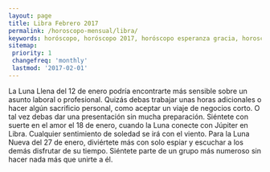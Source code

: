 ```yaml
---
layout: page
title: Libra Febrero 2017 
permalink: /horoscopo-mensual/libra/
keywords: horóscopo, horóscopo 2017, horóscopo esperanza gracia, horoscop, horóscopos gratis, horoscopo libra, horoscopo libra 2017, Tarot, Astrologia, Zodíaco, libra, horoscopo gratis, horoscopo del mes 
sitemap:
 priority: 1
 changefreq: 'monthly'
 lastmod: '2017-02-01'
---
```


 La Luna Llena del 12 de enero podría encontrarte más sensible sobre un asunto laboral o profesional. Quizás debas trabajar unas horas adicionales o hacer algún sacrificio personal, como aceptar un viaje de negocios corto. O tal vez debas dar una presentación sin mucha preparación. Siéntete con suerte en el amor el 18 de enero, cuando la Luna conecte con Júpiter en Libra. Cualquier sentimiento de soledad se irá con el viento. Para la Luna Nueva del 27 de enero, diviértete más con solo espiar y escuchar a los demás disfrutar de su tiempo. Siéntete parte de un grupo más numeroso sin hacer nada más que unirte a él.
